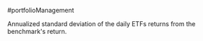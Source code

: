 #portfolioManagement 

Annualized standard deviation of the daily ETFs returns from the benchmark's return. 

